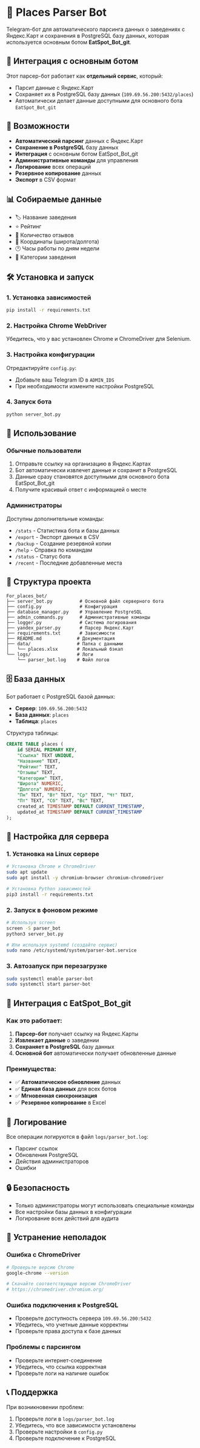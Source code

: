 # 🏪 Places Parser Bot

Telegram-бот для автоматического парсинга данных о заведениях с Яндекс.Карт и сохранения в PostgreSQL базу данных, которая используется основным ботом **EatSpot_Bot_git**.

## 🔗 Интеграция с основным ботом

Этот парсер-бот работает как **отдельный сервис**, который:
- Парсит данные с Яндекс.Карт
- Сохраняет их в PostgreSQL базу данных (`109.69.56.200:5432/places`)
- Автоматически делает данные доступными для основного бота `EatSpot_Bot_git`

## 🚀 Возможности

- **Автоматический парсинг** данных с Яндекс.Карт
- **Сохранение в PostgreSQL** базу данных
- **Интеграция** с основным ботом EatSpot_Bot_git
- **Административные команды** для управления
- **Логирование** всех операций
- **Резервное копирование** данных
- **Экспорт** в CSV формат

## 📊 Собираемые данные

- 🏷 Название заведения
- ⭐ Рейтинг
- 💬 Количество отзывов
- 📍 Координаты (широта/долгота)
- 🕐 Часы работы по дням недели
- 🏪 Категории заведения

## 🛠 Установка и запуск

### 1. Установка зависимостей
```bash
pip install -r requirements.txt
```

### 2. Настройка Chrome WebDriver
Убедитесь, что у вас установлен Chrome и ChromeDriver для Selenium.

### 3. Настройка конфигурации
Отредактируйте `config.py`:
- Добавьте ваш Telegram ID в `ADMIN_IDS`
- При необходимости измените настройки PostgreSQL

### 4. Запуск бота
```bash
python server_bot.py
```

## 📱 Использование

### Обычные пользователи
1. Отправьте ссылку на организацию в Яндекс.Картах
2. Бот автоматически извлечет данные и сохранит в PostgreSQL
3. Данные сразу становятся доступными для основного бота EatSpot_Bot_git
4. Получите красивый ответ с информацией о месте

### Администраторы
Доступны дополнительные команды:

- `/stats` - Статистика бота и базы данных
- `/export` - Экспорт данных в CSV
- `/backup` - Создание резервной копии
- `/help` - Справка по командам
- `/status` - Статус бота
- `/recent` - Последние добавленные места

## 📁 Структура проекта

```
For_places_bot/
├── server_bot.py          # Основной файл серверного бота
├── config.py              # Конфигурация
├── database_manager.py    # Управление PostgreSQL
├── admin_commands.py      # Административные команды
├── logger.py              # Система логирования
├── yandex_parser.py       # Парсер Яндекс.Карт
├── requirements.txt       # Зависимости
├── README.md             # Документация
├── data/                 # Папка с данными
│   └── places.xlsx       # Локальный бэкап
└── logs/                 # Логи
    └── parser_bot.log    # Файл логов
```

## 🗄 База данных

Бот работает с PostgreSQL базой данных:
- **Сервер**: `109.69.56.200:5432`
- **База данных**: `places`
- **Таблица**: `places`

Структура таблицы:
```sql
CREATE TABLE places (
    id SERIAL PRIMARY KEY,
    "Ссылка" TEXT UNIQUE,
    "Название" TEXT,
    "Рейтинг" TEXT,
    "Отзывы" TEXT,
    "Категории" TEXT,
    "Широта" NUMERIC,
    "Долгота" NUMERIC,
    "Пн" TEXT, "Вт" TEXT, "Ср" TEXT, "Чт" TEXT,
    "Пт" TEXT, "Сб" TEXT, "Вс" TEXT,
    created_at TIMESTAMP DEFAULT CURRENT_TIMESTAMP,
    updated_at TIMESTAMP DEFAULT CURRENT_TIMESTAMP
);
```

## 🔧 Настройка для сервера

### 1. Установка на Linux сервере
```bash
# Установка Chrome и ChromeDriver
sudo apt update
sudo apt install -y chromium-browser chromium-chromedriver

# Установка Python зависимостей
pip3 install -r requirements.txt
```

### 2. Запуск в фоновом режиме
```bash
# Используя screen
screen -S parser_bot
python3 server_bot.py

# Или используя systemd (создайте сервис)
sudo nano /etc/systemd/system/parser-bot.service
```

### 3. Автозапуск при перезагрузке
```bash
sudo systemctl enable parser-bot
sudo systemctl start parser-bot
```

## 🔄 Интеграция с EatSpot_Bot_git

### Как это работает:
1. **Парсер-бот** получает ссылку на Яндекс.Карты
2. **Извлекает данные** о заведении
3. **Сохраняет в PostgreSQL** базу данных
4. **Основной бот** автоматически получает обновленные данные

### Преимущества:
- ✅ **Автоматическое обновление** данных
- ✅ **Единая база данных** для всех ботов
- ✅ **Мгновенная синхронизация**
- ✅ **Резервное копирование** в Excel

## 📝 Логирование

Все операции логируются в файл `logs/parser_bot.log`:
- Парсинг ссылок
- Обновления PostgreSQL
- Действия администраторов
- Ошибки

## 🔒 Безопасность

- Только администраторы могут использовать специальные команды
- Все настройки базы данных в конфигурации
- Логирование всех действий для аудита

## 🚨 Устранение неполадок

### Ошибка с ChromeDriver
```bash
# Проверьте версию Chrome
google-chrome --version

# Скачайте соответствующую версию ChromeDriver
# https://chromedriver.chromium.org/
```

### Ошибка подключения к PostgreSQL
- Проверьте доступность сервера `109.69.56.200:5432`
- Убедитесь, что учетные данные корректны
- Проверьте права доступа к базе данных

### Проблемы с парсингом
- Проверьте интернет-соединение
- Убедитесь, что ссылка корректная
- Проверьте логи на наличие ошибок

## 📞 Поддержка

При возникновении проблем:
1. Проверьте логи в `logs/parser_bot.log`
2. Убедитесь, что все зависимости установлены
3. Проверьте настройки в `config.py`
4. Проверьте подключение к PostgreSQL

